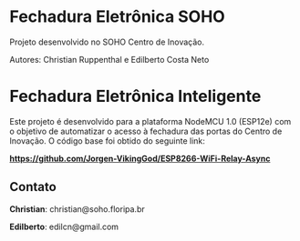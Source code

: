 # Fechadura Eletrônica SOHO

Projeto desenvolvido no SOHO Centro de Inovação.

Autores: Christian Ruppenthal e Edilberto Costa Neto

<h1><b1>Fechadura Eletrônica Inteligente</b1></h1>

  Este projeto é desenvolvido para a plataforma NodeMCU 1.0 (ESP12e) com o objetivo de automatizar o acesso à fechadura das portas do Centro de Inovação.
  O código base foi obtido do seguinte link:

  <b>https://github.com/Jorgen-VikingGod/ESP8266-WiFi-Relay-Async</b>
  
<h2><b1>Contato</b1></h2>
  
  <p><b>Christian</b>: christian@soho.floripa.br</p>
  <p><b>Edilberto</b>: edilcn@gmail.com</p>
